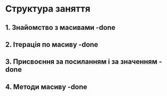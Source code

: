 # Структура заняття

## 1. Знайомство з масивами -done

## 2. Ітерація по масиву -done

## 3. Присвоєння за посиланням і за значенням -done

## 4. Методи масиву -done
